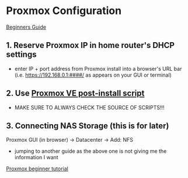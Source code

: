 # Proxmox Configuration

[Beginners Guide](https://www.youtube.com/watch?v=lFzWDJcRsqo&t=186s)

## 1. Reserve Proxmox IP in home router's DHCP settings
- enter IP + port address from Proxmox install into a browser's URL bar (i.e. https://192.168.0.1:####/ as appears on your GUI or terminal)
## 2. Use [Proxmox VE post-install script](https://community-scripts.github.io/ProxmoxVE/scripts?id=post-pve-install)
- MAKE SURE TO ALWAYS CHECK THE SOURCE OF SCRIPTS!!!
## 3. Connecting NAS Storage (this is for later)
Proxmox GUI (in browser) &rarr; Datacenter &rarr; Add: NFS

- jumping to another guide as the above one is not giving me the information I want

[Proxmox beginner tutorial](https://forum.proxmox.com/threads/proxmox-beginner-tutorial-how-to-set-up-your-first-virtual-machine-on-a-secondary-hard-disk.59559/)



